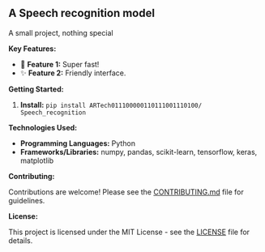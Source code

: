 ## A Speech recognition model

A small project, nothing special 

**Key Features:**

*   🚀 **Feature 1:** Super fast!
*   ✨ **Feature 2:** Friendly interface.

**Getting Started:**

1.  **Install:** `pip install ARTech011100000110111001110100/
Speech_recognition`

**Technologies Used:**

*   **Programming Languages:** Python
*   **Frameworks/Libraries:** numpy, pandas, scikit-learn, tensorflow, keras, matplotlib

**Contributing:**

Contributions are welcome! Please see the [CONTRIBUTING.md](CONTRIBUTING.md) file for guidelines.

**License:**

This project is licensed under the MIT License - see the [LICENSE](LICENSE) file for details.
